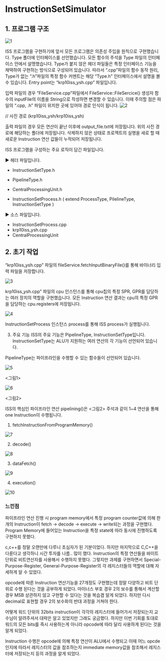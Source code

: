 # InstructionSetSimulator

## 1. 프로그램 구조
![1](https://user-images.githubusercontent.com/96910404/205018954-adca2ea5-d722-4629-9506-99c4eb9861ac.png)

ISS 프로그램을 구현하기에 앞서 모든 프로그램은 의존성 주입을 원칙으로 구현했습니다. Type 폴더에 인터페이스를 선언했습니다. 모든 함수의 주석을 Type 파일의 인터페이스 안에서 설명했습니다. Type가 붙지 않은 헤더 파일들은 특정 인터페이스 기능을 채택하여 구현하는 방식으로 구성되어 있습니다. 따라서 “.cpp”파일의 함수 동작 원리, Type가 없는 “.h”파일의 특정 함수 커멘트는 해당 “Type.h” 인터페이스에서 설명을 볼 수 있습니다. Entry point는 “krp10iss_ysh.cpp” 파일입니다.

 입력 파일의 경우 “FileService.cpp”파일에서 FileService::FileSercice() 생성자 함수의 inputFile의 이름을 String으로 작성하면 변경할 수 있습니다. 이때 주의할 점은 파일의 “.cpp, .h” 파일이 위치한 곳에 있어야 경로 인식이 됩니다.
 ![2](https://user-images.githubusercontent.com/96910404/205018962-e9db886b-c491-41e6-b5fd-542d5a465b5e.png)

// 사진 경로 (krp10iss_ysh/krp10iss_ysh)


 출력 파일의 경우 모든 연산이 끝난 이후에 output_file.txt에 저장됩니다. 위의 사진 경로에 해당하는 폴더에 저장됩니다. 삭제하지 않은 상태로 프로젝트의 실행을 새로 할 때 새로운 Instruction 연산 값들이 누적되어 저장됩니다.

 ISS 프로그램을 구성하는 주요 로직이 담긴 파일입니다.

▶ 헤더 파일입니다.
- InstructionSetType.h
- PipelineType.h 

- CentralProcessingUnit.h
- InstructionSetProcess.h ( extend ProcessType, PilelineType, InstructionSetType )

▶ 소스 파일입니다.
- InstructionSetProcess.cpp
- krp10iss_ysh.cpp
- CentralProcessingUnit

## 2. 초기 작업

“krp10iss_ysh.cpp” 파일의 fileService.fetchInputBinaryFile()를 통해 바이너리 입력 파일을 저장합니다.

![3](https://user-images.githubusercontent.com/96910404/205018966-1c8c6358-7476-4de7-a137-79f74d2bfc42.png)

 krp10iss_ysh.cpp” 파일의 cpu 인스턴스를 통해 cpu칩의 특정 SPR, GPR를 담당하는 여러 장치의 역할을 구현했습니다. 모든 Instruction 연산 결과는 cpu의 특정 GPR을 담당하는 cpu.registers에 저장됩니다.
 
![4](https://user-images.githubusercontent.com/96910404/205018969-949632d8-c34c-4d24-b95e-bad975339760.png)

 InstructionSetProcess 인스턴스 process를 통해 ISS process가 실행됩니다.



3. 주요 기능
 ISS의 주요 기능은 PipelineType, InstructionSetType입니다.
InstructionSetType는 ALU가 지원하는 여러 연산의 각 기능이 선언되어 있습니다. 

PipelineType는 파이프라인을 수행할 수 있는 함수들이 선언되어 있습니다.

![5](https://user-images.githubusercontent.com/96910404/205018973-f540fb1a-5174-4f0a-9407-f20097aa2de8.png)

<그림1>

![6](https://user-images.githubusercontent.com/96910404/205018975-77e9fe16-bcfb-4c29-92ec-80502f6dce65.png)

<그림2>

ISS의 핵심인 파이프라인 연산 pipelining()은 <그림2> 주석과 같이 1~4 연산을 통해 one Instruction이 수행됩니다.

1. fetchInstructionFromProgramMemory()

![7](https://user-images.githubusercontent.com/96910404/205018980-9f6111a4-677f-4f64-8e60-c3583081531e.png)

2. decode()

![8](https://user-images.githubusercontent.com/96910404/205018984-67d22321-ac96-4cda-a0b1-11611b79f833.png)

3. dataFetch()

![9](https://user-images.githubusercontent.com/96910404/205018986-7c2cac72-6489-432a-bb95-141cfa39d713.png)

4. execution()

![10](https://user-images.githubusercontent.com/96910404/205018988-39d9eb96-d48d-4eed-8f23-0da45499c3c5.png)


###  느낀점

   파이프라인 연산 진행 시 program memory에서 특정 program counter값에 의해 한 개의 Instruction이  fetch -> decode -> execute -> write되는 과정을 구현했다.  Program Memory에 들어있는  Instruction을 특정 state에 따라 동시에 진행하도록 구현하지 못했다.
   
   c,c++를 정말 오랜만에 다루니 초심자가 된 기분이었다. 하지만 마지막으로  C,C++을 다룬다고 생각하니 시간 투자를 나름.. 많이 했다. Instruction의 특정 연산들을 바이트 단위로 비트연산자를 사용해서 수행하지 못했다. 그렇지만 과제를 구현하면서  Special-Purpose-Register, General-Purpose-Register의 각 레지스터들의 역할에 대해 자세하게 알 수 있었다. 
   
  opcode에 따른 Instruction 연산기능을 27개정도 구현했는데 정말 다양하고 비트 단위로 수행 된다는 것을 공부하게 되었다. 마이너스 부호 경우 2의 보수를 통해서 계산할 경우 MSB 상관하지 않고 구현할 수 있다는 것을 복습겸 알게 되었다. 하지만 다시  decimal로 표현할 경우 2의 보수화의 반대 과정을 거쳐야 한다. 
  
  어떻게 워드 단위의 32bits instruction이 각각의 레지스터에 들어가서 저장되는지 교수님이 알려주셔서 대략은 알고 있었지만 그래도 궁금했다. 하지만 이번 기회를 토대로  워드의 모든 bits를 즉시 사용하는게 아니라 opcode에 따라 달리 사용하게 된다는 것을 알게 되었다.

 Instruction 수행은  opcode에 의해 특정 연산이  ALU에서 수행되고 이때 어느 opcde인지에 따라서 레지스터의 값을 참조하는지  immediate memory값을 참조해서 레지스터에 저장되는지 등의 과정을 알게 되었다.
